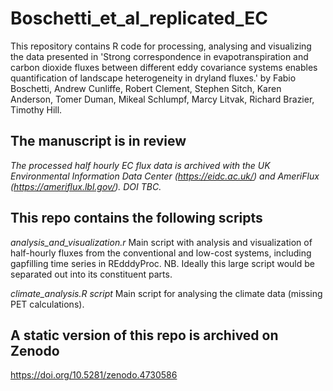# Boschetti_et_al_replicated_EC

This repository contains R code for processing, analysing and visualizing the 
data presented in 'Strong correspondence in evapotranspiration and carbon 
dioxide fluxes between different eddy covariance systems enables quantification 
of landscape heterogeneity in dryland fluxes.' by Fabio Boschetti, Andrew 
Cunliffe, Robert Clement, Stephen Sitch, Karen Anderson, Tomer Duman, Mikeal 
Schlumpf, Marcy Litvak, Richard Brazier, Timothy Hill.

## The manuscript is in review

*The processed half hourly EC flux data is archived with the UK Environmental Information Data Center (https://eidc.ac.uk/) and AmeriFlux (https://ameriflux.lbl.gov/). DOI TBC.*


## This repo contains the following scripts
*analysis_and_visualization.r*
Main script with analysis and visualization of half-hourly fluxes from the 
conventional and low-cost systems, including gapfilling time series in 
REdddyProc. NB. Ideally this large script would be separated out into its 
constituent parts.

*climate_analysis.R script*
Main script for analysing the climate data (missing PET calculations).


## A static version of this repo is archived on Zenodo
https://doi.org/10.5281/zenodo.4730586

